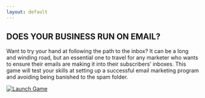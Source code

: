 ```yaml
---
layout: default
---
```


<section>
    <div class="container">
        <h2>DOES YOUR BUSINESS RUN ON EMAIL?</h2>
        <p>Want to try your hand at following the path to the inbox? It can be a long and winding road, but an essential one to travel for any marketer who wants to ensure their emails are making it into their subscribers’ inboxes. This game will test your skills at setting up a successful email marketing program and avoiding being banished to the spam folder.</p>
        <a href="#" id="rpGameLaunch">
            <img src="{{ site.baseurl }}/assets/arcade-default.png" alt="Launch Game" />
        </a>
    </div>
</section>
<div id="rpGameModal">
    <div id="rpGameWrapper">
        <div id="rpGame"></div>
    </div>
</div>
